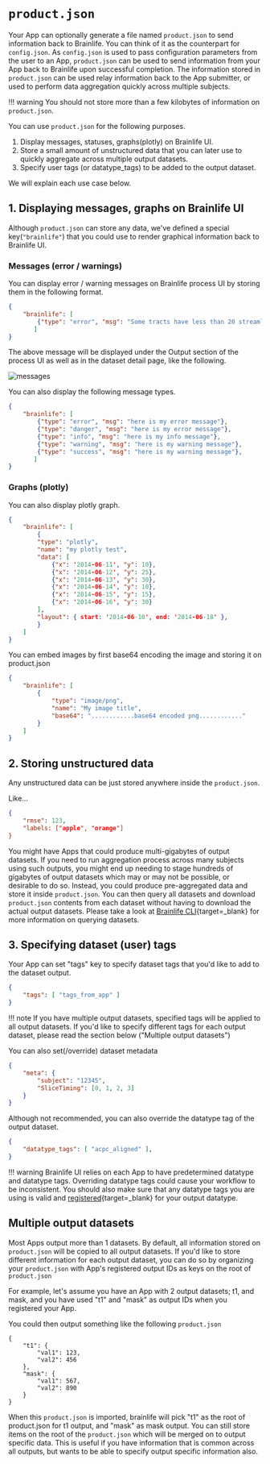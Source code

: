 # `product.json`

Your App can optionally generate a file named `product.json` to send information back to Brainlife. You can think of it as the counterpart for `config.json`. As `config.json` is used to pass configuration parameters from the user to an App, `product.json` can be used to send information from your App back to Brainlife upon successful completion. The information stored in  `product.json` can be used relay information back to the App submitter, or used to perform data aggregation quickly across multiple subjects.

!!! warning
    You should not store more than a few kilobytes of information on `product.json`.

You can use `product.json` for the following purposes.

1. Display messages, statuses, graphs(plotly) on Brainlife UI.
2. Store a small amount of unstructured data that you can later use to quickly aggregate across multiple output datasets.
3. Specify user tags (or datatype_tags) to be added to the output dataset.

We will explain each use case below.

## 1. Displaying messages, graphs on Brainlife UI

<!--

### Images

```json
{
	"brainlife": [
		{
			"type": "image",
			"label": "xyz-image",
			"path": "./images/myimage.png"
		}
    ]
}
```
-->

Although `product.json` can store any data, we've defined a special key(`"brainlife"`) that you could use to render graphical information back to Brainlife UI.

### Messages (error / warnings)

You can display error / warning messages on Brainlife process UI by storing them in the following format.

```json
{
	"brainlife": [
		{"type": "error", "msg": "Some tracts have less than 20 streamlines. Check quality of data!"},
       ]
}
```

The above message will be displayed under the Output section of the process UI as well as in the dataset detail page, like the following.

![messages](../img/product.messages.png)

You can also display the following message types.

```json
{
	"brainlife": [
		{"type": "error", "msg": "here is my error message"},
		{"type": "danger", "msg": "here is my error message"},
		{"type": "info", "msg": "here is my info message"},
		{"type": "warning", "msg": "here is my warning message"},
		{"type": "success", "msg": "here is my warning message"},
       ]
}
```

### Graphs (plotly)

You can also display plotly graph.


```json
{
	"brainlife": [
        {
		"type": "plotly",
		"name": "my plotly test",
		"data": [ 
			{"x": '2014-06-11', "y": 10}, 
			{"x": '2014-06-12', "y": 25}, 
			{"x": '2014-06-13', "y": 30},
			{"x": '2014-06-14', "y": 10}, 
			{"x": '2014-06-15', "y": 15}, 
			{"x": '2014-06-16', "y": 30} 
		],
		"layout": { start: '2014-06-10', end: '2014-06-18' },
		}	
	]
}
```

You can embed images by first base64 encoding the image and storing it on product.json


```json
{
    "brainlife": [
        { 
            "type": "image/png", 
            "name": "My image title",
            "base64": "............base64 encoded png............"
        }
    ]
}
```

## 2. Storing unstructured data

Any unstructured data can be just stored anywhere inside the `product.json`. 

Like...

```json
{
    "rmse": 123,
    "labels: ["apple", "orange"]
}
```

You might have Apps that could produce multi-gigabytes of output datasets. If you need to run aggregation process across many subjects using such outputs, you might end up needing to stage hundreds of gigabytes of output datasets which may or may not be possible, or desirable to do so. Instead, you could produce pre-aggregated data and store it inside `product.json`. You can then query all datasets and download `product.json` contents from each dataset without having to download the actual output datasets. Please take a look at [Brainlife CLI](https://github.com/brainlife/cli){target=_blank} for more information on querying datasets.

<!--
By storing all pre-aggregated information in `product.json`, you can create a Javascript-based visualizer that can simply query and consume information to visualize. The user can then dynamically update the query and play around with the data.

For developers who don't want to code in Javascript, we could provide more standard "App" way of accomplishing the same thing by staging product.json from each input dataset (rather than the actual dataset) and let it do the aggregation and generate some static images / graphs (or product.json / visjs!) 

Developers can also use Brainlife API to query for datasets and its product.json and run it via command line. Such App can live completely outside Brainlife UI.
-->


## 3. Specifying dataset (user) tags

Your App can set "tags" key to specify dataset tags that you'd like to add to the dataset output. 

```json
{
    "tags": [ "tags_from_app" ]
}
```

!!! note
    If you have multiple output datasets, specified tags will be applied to all output datasets. If you'd like to specify different tags
    for each output dataset, please read the section below ("Multiple output datasets")

You can also set(/override) dataset metadata

```json
{
    "meta": {
        "subject": "12345",
        "SliceTiming": [0, 1, 2, 3]
    }
}
```

Although not recommended, you can also override the datatype tag of the output dataset.

```json
{
    "datatype_tags": [ "acpc_aligned" ],
}
```

!!! warning 
    Brainlife UI relies on each App to have predetermined datatype and datatype tags. Overriding datatype tags could cause your workflow to be inconsistent. You should also make sure that any datatype tags you are using is valid and [registered](https://brainlife.io/datatypes){target=_blank} for your output datatype.

## Multiple output datasets

Most Apps output more than 1 datasets. By default, all information stored on `product.json` will be copied to all output datasets. If you'd like to store different information for each output dataset, you can do so by organizing your `product.json` with App's registered output IDs as keys on the root of `product.json`

For example, let's assume you have an App with 2 output datasets; t1, and mask, and you have used "t1" and "mask" as output IDs when you registered your App.

You could then output something like the following `product.json`

```
{
    "t1": {
        "val1": 123,
        "val2": 456
    },
    "mask": {
        "val1": 567,
        "val2": 890
    }
}

```

When this `product.json` is imported, brainlife will pick "t1" as the root of product.json for t1 output, and "mask" as mask output. You can still store items on the root of the `product.json` which will be merged on to output specific data. This is useful if you have information that is common across all outputs, but wants to be able to specify output specific information also.
